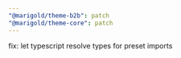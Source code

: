 ```yaml
---
"@marigold/theme-b2b": patch
"@marigold/theme-core": patch
---
```


fix: let typescript resolve types for preset imports
